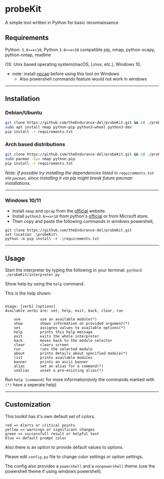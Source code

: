 # probeKit

A simple tool written in Python for basic reconnaissance

## Requirements

Python: `3.6>=x<10`, Python `3.6>=x<10` compatible pip, nmap, python-scapy, python-nmap, readline

OS: Unix based operating system(macOS, Linux, etc.), Windows 10.

- note: install [npcap](https://nmap.org/npcap/#download) before using this tool on Windows
    - Also powershell commands feature would not work in windows

---

## Installation

### Debian/Ubuntu

``` bash
git clone https://github.com/theEndurance-del/probeKit.git && cd ./probeKit
sudo apt install nmap python-pip python3-wheel python3-dev
pip install -r requirements.txt
```

### Arch based distributions

``` bash
git clone https://github.com/theEndurance-del/probeKit.git && cd ./probeKit
sudo pacman -Syu nmap python-pip
pip install -r requirements.txt
```
 *Note: If possible try installing the dependencies listed in `requirements.txt` via `pacman`, since installing it via pip might break future pacman installations.*

---

###  Windows 10/11

- Install `nmap` and `npcap` from the [official](https://nmap.org/download.html) website.
- Install `python3.6>=x<10` from python's [official](https://www.python.org/downloads/) or from Micrsoft store.
- Then copy and paste the following commands in windows powershell,

``` pwsh
git clone https://github.com/theEndurance-del/probeKit.git
set-location .\probeKit\
python -m pip install -r .\requirements.txt
```
---

## Usage

Start the interpreter by typing the following in your terminal:
`python3 ./probeKit/interpreter.py`

Show help by using the `help` command.

This is the help shown:

``` text

Usage: [verb] [options]
Available verbs are: set, help, exit, back, clear, run

    use         use an available module(*)
    show        shows information on provided argument(*)
    set         assignes values to available options(*)
    help        prints this help message
    exit        exits the whole interpreter
    back        moves back to the module selector
    clear       clears screen
    run         runs the selected module
    about       prints details about specified module(*)
    list        prints available modules
    banner      prints an ascii banner
    alias       set an alias for a command(*)
    unalias     unset a pre-existing alias(*)

```

Run `help [command]` for more information(only the commands marked with `(*)` have a seperate help)

---

## Customization

This toolkit has it's own default set of colors.

``` text
red => Alerts or critical points
yellow => warnings or significant changes
green => successfull result or helpful text
blue => default prompt color
```

Also there is an option to provide default values to options.

Please edit `config.py` file to change color settings or option settings.

The config also provides a `powershell` and a `nonpowershell` theme (use the powershell theme if using windows powershell).